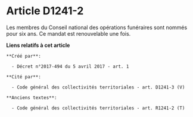 # Article D1241-2

Les membres du Conseil national des opérations funéraires sont nommés pour six ans. Ce mandat est renouvelable une fois.

**Liens relatifs à cet article**

	**Créé par**:

	  - Décret n°2017-494 du 5 avril 2017 - art. 1

	**Cité par**:

	  - Code général des collectivités territoriales - art. D1241-3 (V)

	**Anciens textes**:

	  - Code général des collectivités territoriales - art. R1241-2 (T)
